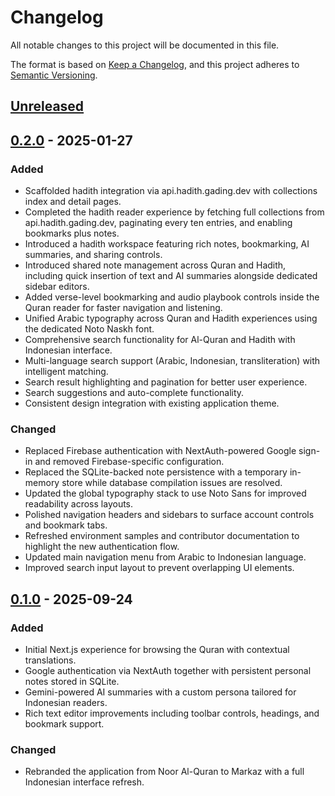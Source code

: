 # Changelog

All notable changes to this project will be documented in this file.

The format is based on [Keep a Changelog](https://keepachangelog.com/en/1.1.0/),
and this project adheres to [Semantic Versioning](https://semver.org/spec/v2.0.0.html).

## [Unreleased]

## [0.2.0] - 2025-01-27

### Added
- Scaffolded hadith integration via api.hadith.gading.dev with collections index and detail pages.
- Completed the hadith reader experience by fetching full collections from api.hadith.gading.dev, paginating every ten entries, and enabling bookmarks plus notes.
- Introduced a hadith workspace featuring rich notes, bookmarking, AI summaries, and sharing controls.
- Introduced shared note management across Quran and Hadith, including quick insertion of text and AI summaries alongside dedicated sidebar editors.
- Added verse-level bookmarking and audio playbook controls inside the Quran reader for faster navigation and listening.
- Unified Arabic typography across Quran and Hadith experiences using the dedicated Noto Naskh font.
- Comprehensive search functionality for Al-Quran and Hadith with Indonesian interface.
- Multi-language search support (Arabic, Indonesian, transliteration) with intelligent matching.
- Search result highlighting and pagination for better user experience.
- Search suggestions and auto-complete functionality.
- Consistent design integration with existing application theme.

### Changed
- Replaced Firebase authentication with NextAuth-powered Google sign-in and removed Firebase-specific configuration.
- Replaced the SQLite-backed note persistence with a temporary in-memory store while database compilation issues are resolved.
- Updated the global typography stack to use Noto Sans for improved readability across layouts.
- Polished navigation headers and sidebars to surface account controls and bookmark tabs.
- Refreshed environment samples and contributor documentation to highlight the new authentication flow.
- Updated main navigation menu from Arabic to Indonesian language.
- Improved search input layout to prevent overlapping UI elements.

## [0.1.0] - 2025-09-24

### Added
- Initial Next.js experience for browsing the Quran with contextual translations.
- Google authentication via NextAuth together with persistent personal notes stored in SQLite.
- Gemini-powered AI summaries with a custom persona tailored for Indonesian readers.
- Rich text editor improvements including toolbar controls, headings, and bookmark support.

### Changed
- Rebranded the application from Noor Al-Quran to Markaz with a full Indonesian interface refresh.

[unreleased]: https://github.com/foozio/nh-markaz/compare/v0.2.0...HEAD
[0.2.0]: https://github.com/foozio/nh-markaz/compare/v0.1.0...v0.2.0
[0.1.0]: https://github.com/foozio/nh-markaz/releases/tag/v0.1.0
